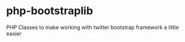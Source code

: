 php-bootstraplib
================

PHP Classes to make working with twitter bootstrap framework a little easier